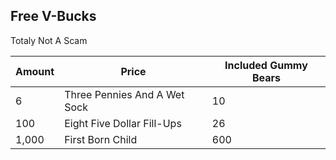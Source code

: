 <!DOCTYPE html>
<html lang="en">
<head>
 
<body>

<div class="container">
  <h2>Free V-Bucks</h2>
  <p>Totaly Not A Scam</p>
  <table class="table table-bordered">
    <thead>
      <tr>
        <th>Amount</th>
        <th>Price</th>
        <th> Included Gummy Bears</th>
      </tr>
    </thead>
    <tbody>
      <tr>
        <td>6</td>
        <td>Three Pennies And A Wet Sock</td>
        <td>10</td>
      </tr>
      <tr>
        <td>100</td>
        <td>Eight Five Dollar Fill-Ups</td>
        <td>26</td>
      </tr>
      <tr>
        <td>1,000</td>
        <td>First Born Child</td>
        <td>600</td>
      </tr>
    </tbody>
  </table>
</div>

</body>
</html>
<img src="https://www.google.com/search?q=v+bucks&safe=strict&rlz=1C1GCEA_enUS865US865&source=lnms&tbm=isch&sa=X&ved=2ahUKEwiYrc_Q757mAhVQRK0KHSRTCqUQ_AUoAXoECA0QAw&biw=1920&bih=969#imgrc=bmXabJFi2VP9OM" alt="">
<imh style="width:100%>
